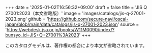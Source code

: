+++
date = '2025-01-02T16:56:32+09:00'
draft = false
title = 'JIS Q 27001:2023（本文省略版）'
image = 'images/catalogs/jis-q-27001-2023.png'
github = 'https://github.com/secure-navi/oscal-japan/blob/main/data/catalogs/jis-q-27001-2023.json'
source = 'https://webdesk.jsa.or.jp/books/W11M0090/index/?bunsyo_id=JIS+Q+27001%3A2023'
+++

このカタログモデルは、著作権の都合により本文が省略されています。

